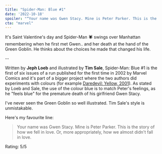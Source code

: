 ```yaml
---
title: "Spider-Man: Blue #1"
date: '2022-10-18'
spoiler: "“Your name was Gwen Stacy. Mine is Peter Parker. This is the story of how we fell in love. Or, more appropriately, how we almost didn't fall in love.”"
cta: "marvel"
---
```


<!-- ![Spider-Man: Blue #1 Cover](./cover.jpeg) -->

It's Saint Valentine's day and Spider-Man :spider: swings over Manhattan remembering when he first met Gwen.. and her death at the hand of the Green Goblin. He thinks about the choices he made that changed his life. 

--

Written by **Jeph Loeb** and illustrated by **Tim Sale**, Spider-Man: Blue #1 is the first of six issues of a run published for the first time in 2002 by Marvel Comics and it's part of a bigger project where the two authors did experiments with colours (for example [Daredevil: Yellow, 2001](https://www.marvel.com/comics/series/377/daredevil_yellow_2001_-_2002)). As stated by Loeb and Sale, the use of the colour blue is to match Peter's feelings, as he "feels blue" for the premature death of his girlfriend Gwen Stacy.

I've never seen the Green Goblin so well illustrated. Tim Sale's style is unmistakable.

<!-- ![The Green Goblin](./green-goblin.png) -->

Here's my favourite line:

<blockquote>
  Your name was Gwen Stacy. Mine is Peter Parker. This is the story of how we fell in love. Or, more appropriately, how we almost didn't fall in love.
</blockquote>

Rating: 5/5